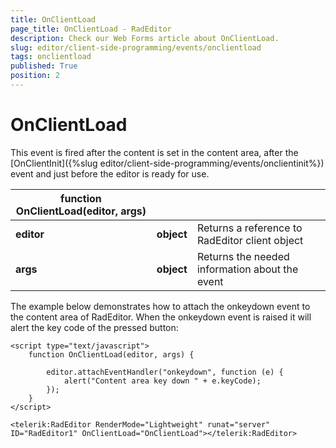```yaml
---
title: OnClientLoad
page_title: OnClientLoad - RadEditor
description: Check our Web Forms article about OnClientLoad.
slug: editor/client-side-programming/events/onclientload
tags: onclientload
published: True
position: 2
---
```


# OnClientLoad

This event is fired after the content is set in the content area, after the [OnClientInit]({%slug editor/client-side-programming/events/onclientinit%}) event and just before the editor is ready for use.
 

| function OnClientLoad(editor, args) |  |  |
| ------ | ------ | ------ |
| **editor** | **object** |Returns a reference to RadEditor client object|
| **args** | **object** |Returns the needed information about the event|


The example below demonstrates how to attach the onkeydown event to the content area of RadEditor. When the onkeydown event is raised it will alert the key code of the pressed button:

````ASP.NET
<script type="text/javascript">
	function OnClientLoad(editor, args) {

		editor.attachEventHandler("onkeydown", function (e) {
			alert("Content area key down " + e.keyCode);
		});
	}
</script>

<telerik:RadEditor RenderMode="Lightweight" runat="server" ID="RadEditor1" OnClientLoad="OnClientLoad"></telerik:RadEditor> 
````



